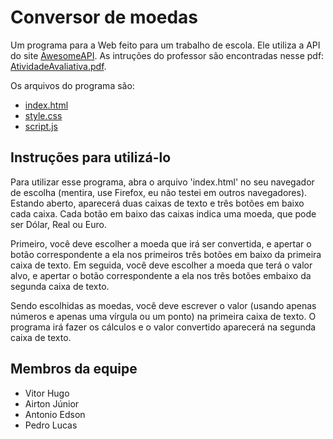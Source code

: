 # Conversor de moedas

Um programa para a Web feito para um trabalho de escola. Ele utiliza a API do
site [AwesomeAPI](https://docs.awesomeapi.com.br/). As intruções do professor
são encontradas nesse pdf: [AtividadeAvaliativa.pdf](AtividadeAvaliativa.pdf).

Os arquivos do programa são:

- [index.html](index.html)
- [style.css](style.css)
- [script.js](script.js)

## Instruções para utilizá-lo

Para utilizar esse programa, abra o arquivo 'index.html' no seu navegador de
escolha (mentira, use Firefox, eu não testei em outros navegadores). Estando
aberto, aparecerá duas caixas de texto e três botões em baixo cada caixa. Cada
botão em baixo das caixas indica uma moeda, que pode ser Dólar, Real ou Euro.

Primeiro, você deve escolher a moeda que irá ser convertida, e apertar o botão
correspondente a ela nos primeiros três botões em baixo da primeira caixa de
texto. Em seguida, você deve escolher a moeda que terá o valor alvo, e apertar o
botão correspondente a ela nos três botões embaixo da segunda caixa de texto.

Sendo escolhidas as moedas, você deve escrever o valor (usando apenas números e
apenas uma vírgula ou um ponto) na primeira caixa de texto. O programa irá fazer
os cálculos e o valor convertido aparecerá na segunda caixa de texto.

## Membros da equipe

- Vitor Hugo
- Airton Júnior
- Antonio Edson 
- Pedro Lucas

